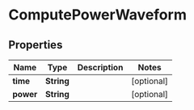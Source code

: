 

# ComputePowerWaveform

## Properties

Name | Type | Description | Notes
------------ | ------------- | ------------- | -------------
**time** | **String** |  |  [optional]
**power** | **String** |  |  [optional]



